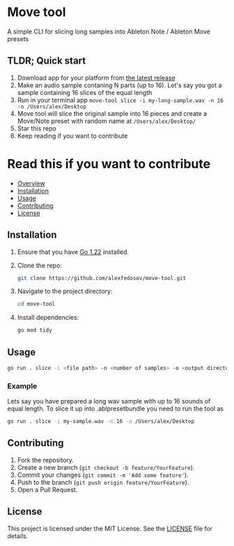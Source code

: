 # Move tool

A simple CLI for slicing long samples into Ableton Note / Ableton Move presets

## TLDR; Quick start
1. Download app for your platform from [the latest release](https://github.com/alexfedosov/move-tool/releases/latest)
2. Make an audio sample contaning N parts (up to 16). Let's say you got a sample containing 16 slices of the equal length
3. Run in your terminal app ```move-tool slice -i my-long-sample.wav -n 16 -o /Users/alex/Desktop ```
4. Move tool will slice the original sample into 16 pieces and create a Move/Note preset with random name at `/Users/alex/Desktop/`
5. Star this repo
6. Keep reading if you want to contribute



# Read this if you want to contribute

- [Overview](#overview)
- [Installation](#installation)
- [Usage](#usage)
- [Contributing](#contributing)
- [License](#license)

## Installation

1. Ensure that you have [Go 1.22](https://golang.org/dl/) installed.
2. Clone the repo:

    ```sh
    git clone https://github.com/alexfedosov/move-tool.git
    ```

3. Navigate to the project directory:

    ```sh
    cd move-tool
    ```

4. Install dependencies:

    ```sh
    go mod tidy
    ```

## Usage

```sh
go run . slice -i <file path> -n <number of samples> -o <output directory>
```

### Example
Lets say you have prepared a long wav sample with up to 16 sounds of equal length. 
To slice it up into .ablpresetbundle you need to run the tool as

```sh
go run . slice -i my-sample.wav -n 16 -o /Users/alex/Desktop
```

## Contributing

1. Fork the repository.
2. Create a new branch (`git checkout -b feature/YourFeature`).
3. Commit your changes (`git commit -m 'Add some feature'`).
4. Push to the branch (`git push origin feature/YourFeature`).
5. Open a Pull Request.

## License

This project is licensed under the MIT License. See the [LICENSE](LICENSE) file for details.
